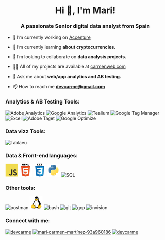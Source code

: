 <h1 align="center">Hi 👋, I'm Mari!</h1>
   

                  
<h3 align="center">A passionate Senior digital data analyst from Spain</h3>


- 🔭 I’m currently working on [Accenture](https://www.accenture.com/us-en)

- 🌱 I’m currently learning **about cryptocurrencies.**

- 👯 I’m looking to collaborate on **data analysis projects.**

- 👨‍💻 All of my projects are available at [carmenweb.com](carmenweb.com)

- 💬 Ask me about **web/app analytics and AB testing.**

- 📫 How to reach me **devcarme@gmail.com**

<h3 align="left">Analytics & AB Testing Tools:</h3>
<p align="left"> 
  <img src="https://is3-ssl.mzstatic.com/image/thumb/Purple122/v4/6d/43/f5/6d43f512-2608-9cb6-ffdb-4adcb3bc5025/AppIcon-0-0-1x_U007emarketing-0-0-0-5-0-0-sRGB-0-0-0-GLES2_U002c0-512MB-85-220-0-0.png/246x0w.webp" alt="Adobe Analytics" width="40" height="40" />
  <img src="https://is3-ssl.mzstatic.com/image/thumb/Purple112/v4/e3/0d/8f/e30d8fc0-6a22-3287-ee02-bf9f7b001949/logo_google_analytics_color-0-1x_U007emarketing-0-0-0-6-0-0-85-220.png/350x350.png" alt="Google Analytics" width="40" height="40" />
  <img src="http://tealium.com/wp-content/uploads/2016/03/tealium_logo_on_blue_400x180.jpg" alt="Tealium" width="80" height="40" />
  <img src="https://www.gstatic.com/analytics-suite/header/suite/v2/ic_tag_manager.svg" alt="Google Tag Manager" width="40" height="40" />
  <img src="https://upload.wikimedia.org/wikipedia/commons/thumb/3/34/Microsoft_Office_Excel_%282019%E2%80%93present%29.svg/512px-Microsoft_Office_Excel_%282019%E2%80%93present%29.svg.png" alt="Excel" width="40" height="40" />
  <img src="https://helpx.adobe.com/content/dam/help/images/Marketing_Cloud/mc_target_noshadow_128.png" alt="Adobe Taget" width="40" height="40" />
  <img src="https://www.gstatic.com/analytics-suite/header/suite/v2/logo_optimize_icon_color.svg" alt="Google Optimize" width="40" height="40" />
 </p>
 <h3 align="left">Data vizz Tools:</h3>
 <p>
      <img src="https://logos-world.net/wp-content/uploads/2021/10/Tableau-Logo-700x394.png" alt="Tablaeu" width="80" height="40" />
 </p>
 
 <h3 align="left">Data & Front-end languages:</h3>
 <p>
    <img src="https://raw.githubusercontent.com/devicons/devicon/master/icons/javascript/javascript-original.svg" alt="javascript" width="40" height="40"/>
    <img src="https://raw.githubusercontent.com/devicons/devicon/master/icons/html5/html5-original-wordmark.svg" alt="html5" width="40" height="40"/>
    <img src="https://raw.githubusercontent.com/devicons/devicon/master/icons/css3/css3-original-wordmark.svg" alt="css3" width="40" height="40"/>
    <img src="https://raw.githubusercontent.com/devicons/devicon/master/icons/python/python-original.svg" alt="python" width="40" height="40"/>
    <img src="https://upload.wikimedia.org/wikipedia/commons/thumb/8/87/Sql_data_base_with_logo.png/320px-Sql_data_base_with_logo.png" alt="SQL" width="80" height="40"/>
 </p>
 
 <h3 align="left">Other tools:</h3>
 <p>
    <img src="https://www.vectorlogo.zone/logos/getpostman/getpostman-icon.svg" alt="postman" width="40" height="40"/>
    <img src="https://raw.githubusercontent.com/devicons/devicon/master/icons/linux/linux-original.svg" alt="linux" width="40" height="40"/>
    <img src="https://www.vectorlogo.zone/logos/gnu_bash/gnu_bash-icon.svg" alt="bash" width="40" height="40"/>
    <img src="https://www.vectorlogo.zone/logos/git-scm/git-scm-icon.svg" alt="git" width="40" height="40"/>
    <img src="https://www.vectorlogo.zone/logos/google_cloud/google_cloud-icon.svg" alt="gcp" width="40" height="40"/>
    <img src="https://www.vectorlogo.zone/logos/invisionapp/invisionapp-icon.svg" alt="invision" width="40" height="40"/>
 </p>

<h3 align="left">Connect with me:</h3>
<p align="left">
<a href="https://twitter.com/devcarme" target="blank"><img align="center" src="https://raw.githubusercontent.com/rahuldkjain/github-profile-readme-generator/master/src/images/icons/Social/twitter.svg" alt="devcarme" height="30" width="40" /></a>
<a href="https://linkedin.com/in/mari-carmen-martínez-93a960186" target="blank"><img align="center" src="https://raw.githubusercontent.com/rahuldkjain/github-profile-readme-generator/master/src/images/icons/Social/linked-in-alt.svg" alt="mari-carmen-martínez-93a960186" height="30" width="40" /></a>
<a href="https://instagram.com/devcarme" target="blank"><img align="center" src="https://raw.githubusercontent.com/rahuldkjain/github-profile-readme-generator/master/src/images/icons/Social/instagram.svg" alt="devcarme" height="30" width="40" /></a>
</p>
